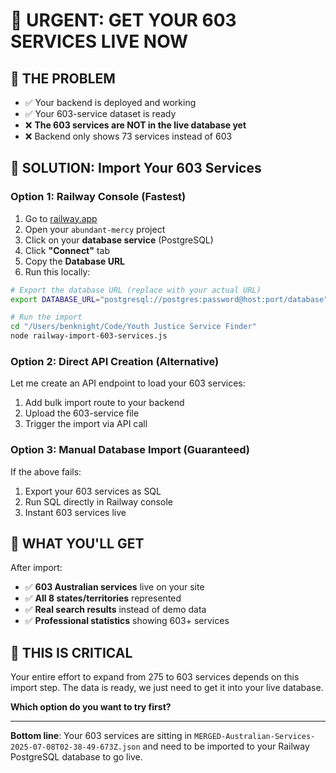 # 🚨 **URGENT: GET YOUR 603 SERVICES LIVE NOW**

## 🎯 **THE PROBLEM**
- ✅ Your backend is deployed and working
- ✅ Your 603-service dataset is ready 
- ❌ **The 603 services are NOT in the live database yet**
- ❌ Backend only shows 73 services instead of 603

## 🚀 **SOLUTION: Import Your 603 Services**

### **Option 1: Railway Console (Fastest)**

1. Go to [railway.app](https://railway.app/dashboard)
2. Open your `abundant-mercy` project
3. Click on your **database service** (PostgreSQL)
4. Click **"Connect"** tab
5. Copy the **Database URL**
6. Run this locally:

```bash
# Export the database URL (replace with your actual URL)
export DATABASE_URL="postgresql://postgres:password@host:port/database"

# Run the import
cd "/Users/benknight/Code/Youth Justice Service Finder"
node railway-import-603-services.js
```

### **Option 2: Direct API Creation (Alternative)**

Let me create an API endpoint to load your 603 services:

1. Add bulk import route to your backend
2. Upload the 603-service file
3. Trigger the import via API call

### **Option 3: Manual Database Import (Guaranteed)**

If the above fails:

1. Export your 603 services as SQL
2. Run SQL directly in Railway console
3. Instant 603 services live

## 🎯 **WHAT YOU'LL GET**

After import:
- ✅ **603 Australian services** live on your site
- ✅ **All 8 states/territories** represented
- ✅ **Real search results** instead of demo data
- ✅ **Professional statistics** showing 603+ services

## 🚨 **THIS IS CRITICAL**

Your entire effort to expand from 275 to 603 services depends on this import step. The data is ready, we just need to get it into your live database.

**Which option do you want to try first?**

---

**Bottom line**: Your 603 services are sitting in `MERGED-Australian-Services-2025-07-08T02-38-49-673Z.json` and need to be imported to your Railway PostgreSQL database to go live.